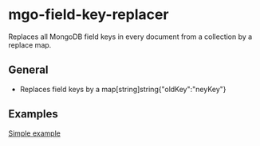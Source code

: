 # mgo-field-key-replacer
Replaces all MongoDB field keys in every document from a collection by a replace map.

## General
* Replaces field keys by a map[string]string{"oldKey":"neyKey"}

## Examples
[Simple example](./example/main.go)